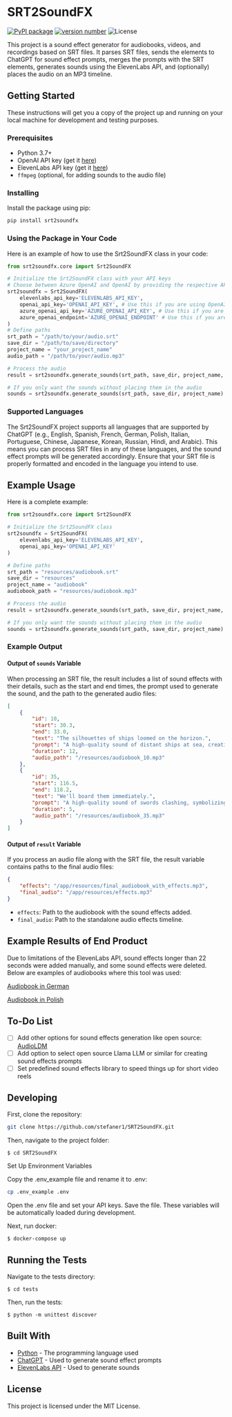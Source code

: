 # SRT2SoundFX
[![PyPI package](https://img.shields.io/badge/pip%20install-srt2soundfx-brightgreen)](https://pypi.org/project/srt2soundfx/) [![version number](https://img.shields.io/pypi/v/srt2soundfx?color=green&label=version)](https://github.com/stefaner1/srt2soundfx/releases) ![License](https://img.shields.io/github/license/stefaner1/srt2soundfx?v=1.1)

This project is a sound effect generator for audiobooks, videos, and recordings based on SRT files. It parses SRT files, sends the elements to ChatGPT for sound effect prompts, merges the prompts with the SRT elements, generates sounds using the ElevenLabs API, and (optionally) places the audio on an MP3 timeline.

## Getting Started

These instructions will get you a copy of the project up and running on your local machine for development and testing purposes.



### Prerequisites

- Python 3.7+
- OpenAI API key (get it [here](https://platform.openai.com/settings/organization/api-keys))
- ElevenLabs API key (get it [here](https://elevenlabs.io/app/settings/api-keys/))
- `ffmpeg` (optional, for adding sounds to the audio file)

### Installing

Install the package using pip:

```bash
pip install srt2soundfx
```
### Using the Package in Your Code
Here is an example of how to use the Srt2SoundFX class in your code:

```python
from srt2soundfx.core import Srt2SoundFX

# Initialize the Srt2SoundFX class with your API keys
# Choose between Azure OpenAI and OpenAI by providing the respective API keys
srt2soundfx = Srt2SoundFX(
    elevenlabs_api_key='ELEVENLABS_API_KEY',
    openai_api_key='OPENAI_API_KEY', # Use this if you are using OpenAI
    azure_openai_api_key='AZURE_OPENAI_API_KEY', # Use this if you are using Azure OpenAI
    azure_openai_endpoint='AZURE_OPENAI_ENDPOINT' # Use this if you are using Azure OpenAI
)
# Define paths
srt_path = "/path/to/your/audio.srt"
save_dir = "/path/to/save/directory"
project_name = "your_project_name"
audio_path = "/path/to/your/audio.mp3"

# Process the audio
result = srt2soundfx.generate_sounds(srt_path, save_dir, project_name, audio_path)

# If you only want the sounds without placing them in the audio
sounds = srt2soundfx.generate_sounds(srt_path, save_dir, project_name)

```
### Supported Languages
The Srt2SoundFX project supports all languages that are supported by ChatGPT (e.g., English, Spanish, French, German, Polish, Italian, Portuguese, Chinese, Japanese, Korean, Russian, Hindi, and Arabic). This means you can process SRT files in any of these languages, and the sound effect prompts will be generated accordingly. Ensure that your SRT file is properly formatted and encoded in the language you intend to use.


## Example Usage
Here is a complete example:

```python
from srt2soundfx.core import Srt2SoundFX

# Initialize the Srt2SoundFX class
srt2soundfx = Srt2SoundFX(
    elevenlabs_api_key='ELEVENLABS_API_KEY',
    openai_api_key='OPENAI_API_KEY'
)

# Define paths
srt_path = "resources/audiobook.srt"
save_dir = "resources"
project_name = "audiobook"
audiobook_path = "resources/audiobook.mp3"

# Process the audio
result = srt2soundfx.generate_sounds(srt_path, save_dir, project_name, audiobook_path)

# If you only want the sounds without placing them in the audio
sounds = srt2soundfx.generate_sounds(srt_path, save_dir, project_name)

```
### Example Output 
#### Output of `sounds` Variable
When processing an SRT file, the result includes a list of sound effects with their details, such as the start and end times, the prompt used to generate the sound, and the path to the generated audio files:
```json
[
    {
        "id": 10,
        "start": 30.3,
        "end": 33.0,
        "text": "The silhouettes of ships loomed on the horizon.",
        "prompt": "A high-quality sound of distant ships at sea, creating an atmosphere of adventure.",
        "duration": 12,
        "audio_path": "/resources/audiobook_10.mp3"
    },
    {
        "id": 35,
        "start": 116.5,
        "end": 118.2,
        "text": "We'll board them immediately.",
        "prompt": "A high-quality sound of swords clashing, symbolizing a naval battle or abordage.",
        "duration": 5,
        "audio_path": "/resources/audiobook_35.mp3"
    }
]
```
#### Output of `result` Variable
If you process an audio file along with the SRT file, the result variable contains paths to the final audio files:

```json
{
    "effects": "/app/resources/final_audiobook_with_effects.mp3",
    "final_audio": "/app/resources/effects.mp3"
}
```
- `effects`: Path to the audiobook with the sound effects added.
- `final_audio`: Path to the standalone audio effects timeline.

## Example Results of End Product
Due to limitations of the ElevenLabs API, sound effects longer than 22 seconds were added manually, and some sound effects were deleted. Below are examples of audiobooks where this tool was used:

[Audiobook in German](https://www.youtube.com/watch?v=RZadKUaIZcs&t=283)

[Audiobook in Polish](https://www.youtube.com/watch?v=1sAAcvZulqA&t=236)

## To-Do List

* [ ] Add other options for sound effects generation like open source: [AudioLDM](https://github.com/haoheliu/AudioLDM)
* [ ] Add option to select open source Llama LLM or similar for creating sound effects prompts
* [ ] Set predefined sound effects library to speed things up for short video reels

## Developing

First, clone the repository:


```bash
git clone https://github.com/stefaner1/SRT2SoundFX.git
```

Then, navigate to the project folder:

```
$ cd SRT2SoundFX
```

Set Up Environment Variables

Copy the .env_example file and rename it to .env:

```bash
cp .env_example .env
```
Open the .env file and set your API keys. Save the file. These variables will be automatically loaded during development.



Next, run docker:

```
$ docker-compose up
```

## Running the Tests

Navigate to the tests directory:

```
$ cd tests
```

Then, run the tests:

```
$ python -m unittest discover
```


## Built With

* [Python](https://www.python.org/) - The programming language used
* [ChatGPT](https://openai.com/research/chatgpt) - Used to generate sound effect prompts
* [ElevenLabs API](https://www.eleven-labs.com/) - Used to generate sounds


## License

This project is licensed under the MIT License.
